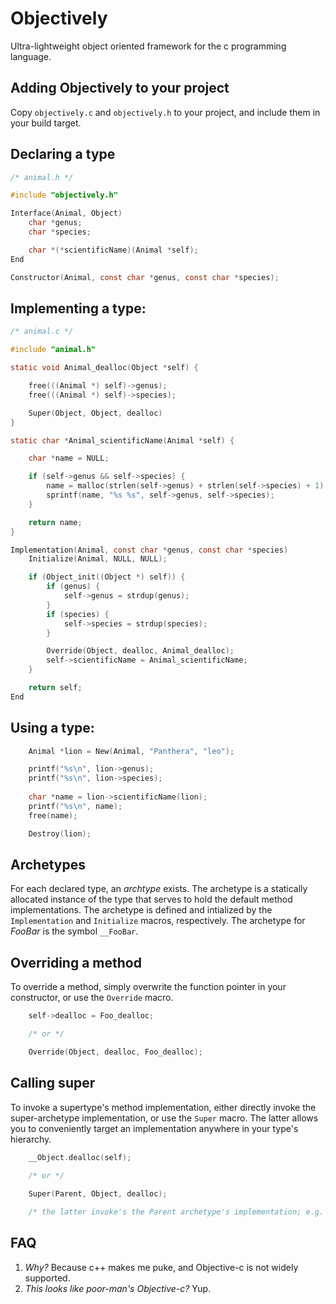 Objectively
===
Ultra-lightweight object oriented framework for the c programming language.

Adding Objectively to your project
---
Copy `objectively.c` and `objectively.h` to your project, and include them in your build target.

Declaring a type
---
```c
/* animal.h */

#include "objectively.h"

Interface(Animal, Object)
	char *genus;
	char *species;

	char *(*scientificName)(Animal *self);
End

Constructor(Animal, const char *genus, const char *species);
```

Implementing a type:
---
```c
/* animal.c */

#include "animal.h"

static void Animal_dealloc(Object *self) {

	free(((Animal *) self)->genus);
	free(((Animal *) self)->species);

	Super(Object, Object, dealloc)
}

static char *Animal_scientificName(Animal *self) {

	char *name = NULL;

	if (self->genus && self->species) {
		name = malloc(strlen(self->genus) + strlen(self->species) + 1);
		sprintf(name, "%s %s", self->genus, self->species);
	}

	return name;
}

Implementation(Animal, const char *genus, const char *species)
	Initialize(Animal, NULL, NULL);

	if (Object_init((Object *) self)) {
		if (genus) {
			self->genus = strdup(genus);
		}
		if (species) {
			self->species = strdup(species);
		}

		Override(Object, dealloc, Animal_dealloc);
		self->scientificName = Animal_scientificName;
	}

	return self;
End
```

Using a type:
---
```c
	Animal *lion = New(Animal, "Panthera", "leo");

	printf("%s\n", lion->genus);
	printf("%s\n", lion->species);
	
	char *name = lion->scientificName(lion);
	printf("%s\n", name);
	free(name);

	Destroy(lion);
```

Archetypes
---
For each declared type, an _archtype_ exists. The archetype is a statically allocated instance of the type that serves to hold the default method implementations. The archetype is defined and intialized by the `Implementation` and `Initialize` macros, respectively. The archetype for _FooBar_ is the symbol `__FooBar`.

Overriding a method
---
To override a method, simply overwrite the function pointer in your constructor, or use the `Override` macro.

```c
	self->dealloc = Foo_dealloc;

	/* or */

	Override(Object, dealloc, Foo_dealloc);
```

Calling super
---
To invoke a supertype's method implementation, either directly invoke the super-archetype implementation, or use the `Super` macro. The latter allows you to conveniently target an implementation anywhere in your type's hierarchy.

```c
	__Object.dealloc(self);
	
	/* or */

	Super(Parent, Object, dealloc);

	/* the latter invoke's the Parent archetype's implementation; e.g. Parent__dealloc */
```

FAQ
---
1. *Why?* Because c++ makes me puke, and Objective-c is not widely supported. 
1. *This looks like poor-man's Objective-c?* Yup.
